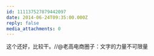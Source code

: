 ```yaml
---
id: 111137527879442097
date: 2014-06-24T09:35:00.000Z
reply: false
media_attachments: 0
---
```


这个还好，比较干。//@老高电商圈子：文字的力量不可限量

